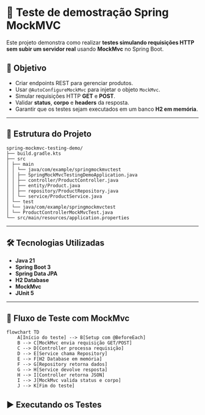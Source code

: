 # 🧪 Teste de demostração Spring MockMVC 

Este projeto demonstra como realizar **testes simulando requisições HTTP sem subir um servidor real** usando **MockMvc** no Spring Boot.

## 📌 Objetivo
- Criar endpoints REST para gerenciar produtos.
- Usar `@AutoConfigureMockMvc` para injetar o objeto `MockMvc`.
- Simular requisições HTTP **GET** e **POST**.
- Validar **status**, **corpo** e **headers** da resposta.
- Garantir que os testes sejam executados em um banco **H2 em memória**.

---

## 📂 Estrutura do Projeto

```text
spring-mockmvc-testing-demo/
├── build.gradle.kts
├── src
│ ├── main
│ │ └── java/com/example/springmockmvctest
│ │ ├── SpringMockMvcTestingDemoApplication.java
│ │ ├── controller/ProductController.java
│ │ ├── entity/Product.java
│ │ ├── repository/ProductRepository.java
│ │ └── service/ProductService.java
│ └── test
│ └── java/com/example/springmockmvctest
│ └── ProductControllerMockMvcTest.java
└── src/main/resources/application.properties
```

---

## 🛠 Tecnologias Utilizadas
- **Java 21**
- **Spring Boot 3**
- **Spring Data JPA**
- **H2 Database**
- **MockMvc**
- **JUnit 5**

---

## 🔄 Fluxo de Teste com MockMvc

```mermaid
flowchart TD
    A[Início do teste] --> B[Setup com @BeforeEach]
    B --> C[MockMvc envia requisição GET/POST]
    C --> D[Controller processa requisição]
    D --> E[Service chama Repository]
    E --> F[H2 Database em memória]
    F --> G[Repository retorna dados]
    G --> H[Service devolve resposta]
    H --> I[Controller retorna JSON]
    I --> J[MockMvc valida status e corpo]
    J --> K[Fim do teste]
```

## ▶️ Executando os Testes

